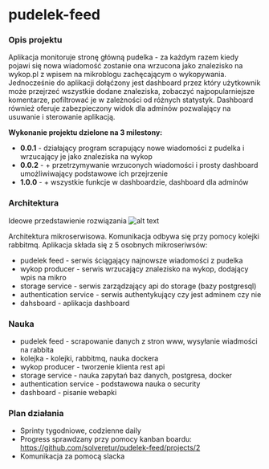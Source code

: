 # pudelek-feed

### Opis projektu
Aplikacja monitoruje stronę główną pudelka - za każdym razem kiedy pojawi się nowa wiadomość zostanie ona wrzucona jako znalezisko na wykop.pl z wpisem na mikroblogu zachęcającym o wykopywania. Jednocześnie do aplikacji dołąćzony jest dashboard przez który użytkownik może przejrzeć wszystkie dodane znaleziska, zobaczyć najpopularniejsze komentarze, pofiltrować je w zależności od różnych statystyk. Dashboard również oferuje zabezpieczony widok dla adminów pozwalający na usuwanie i sterowanie aplikacją. 

**Wykonanie projektu dzielone na 3 milestony:**
* **0.0.1** - działający program scrapujący nowe wiadomości z pudelka i wrzucający je jako znaleziska na wykop
* **0.0.2** - + przetrzymywanie wrzuconych wiadomości i prosty dashboard umożliwiwający podstawowe ich przejrzenie
* **1.0.0** - + wszystkie funkcje w dashboardzie, dashboard dla adminów 

### Architektura
Ideowe przedstawienie rozwiązania
![alt text](https://raw.githubusercontent.com/solveretur/pudelek-feed/master/architektura.jpg)

Architektura mikroserwisowa. Komunikacja odbywa się przy pomocy kolejki rabbitmq. Aplikacja składa się z 5 osobnych mikroseriwsów:
* pudelek feed - serwis ściągający najnowsze wiadomości z pudelka 
* wykop producer - serwis wrzucający znalezisko na wykop, dodający wpis na mikro
* storage service - serwis zarządzający api do storage (bazy postgresql)
* authentication service - serwis authentykujący czy jest adminem czy nie
* dahsboard - aplikacja dashboard

### Nauka
* pudelek feed - scrapowanie danych z stron www, wysyłanie wiadmości na rabbita
* kolejka - kolejki, rabbitmq, nauka dockera
* wykop producer - tworzenie klienta rest api
* storage service - nauka zapytań baz danych, postgresa, docker
* authentication service - podstawowa nauka o security
* dashboard - pisanie webapki

### Plan działania
* Sprinty tygodniowe, codzienne daily
* Progress sprawdzany przy pomocy kanban boardu: https://github.com/solveretur/pudelek-feed/projects/2
* Komunikacja za pomocą slacka
